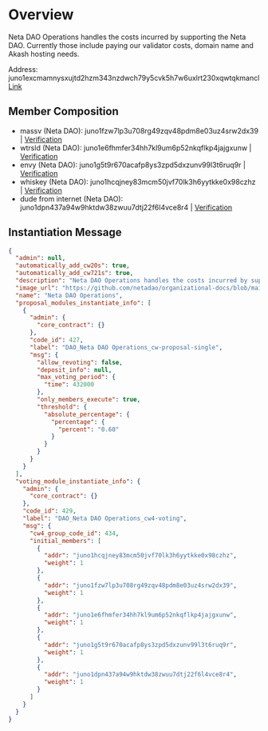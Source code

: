 # Overview

Neta DAO Operations handles the costs incurred by supporting the Neta DAO. Currently those include paying our validator costs, domain name and Akash hosting needs.

Address: juno1excmamnysxujtd2hzm343nzdwch79y5cvk5h7w6uxlrt230xqwtqkmancl [Link](https://daodao.zone/dao/juno1excmamnysxujtd2hzm343nzdwch79y5cvk5h7w6uxlrt230xqwtqkmancl)

## Member Composition

- massv (Neta DAO): juno1fzw7lp3u708rg49zqv48pdm8e03uz4srw2dx39 | [Verification](https://juno.tools/sign-verify?address=juno1fzw7lp3u708rg49zqv48pdm8e03uz4srw2dx39&message=Massv+was+here&signature=Oe%2BmHpM1horX1OOYVxc7AyjOYwjGqiXK4bMVOd1K2xNTIjKxC2xdC9q8QANG5QB%2BoVd7ETna7ei0VjZzy2YU0Q%3D%3D)  
- wtrsld (Neta DAO): juno1e6fhmfer34hh7kl9um6p52nkqflkp4jajgxunw | [Verification](https://juno.tools/sign-verify/?address=juno1e6fhmfer34hh7kl9um6p52nkqflkp4jajgxunw&message=Idols%20are%20coming...&signature=lFrRpDytImtZjokuQSwT9aYFLYnVi2h6%2BMouxCjivc8taxsVmprz7Bp9DOoEqmsLD%2FjvF0ZbymaTBqN4HLurqQ%3D%3D)  
- envy (Neta DAO): juno1g5t9r670acafp8ys3zpd5dxzunv99l3t6ruq9r | [Verification](https://juno.tools/sign-verify?address=juno1g5t9r670acafp8ys3zpd5dxzunv99l3t6ruq9r&message=envy9950&signature=9DNRtJvOmQFi9RhJTFCH2popSonjmFhkswLWYkGbc8xHOhngrAUYDfEBSDBDkh0nNckpJmWZjH6xMDKmLvhjDQ==)  
- whiskey (Neta DAO): juno1hcqjney83mcm50jvf70lk3h6yytkke0x98czhz | [Verification](https://juno.tools/sign-verify?address=juno1hcqjney83mcm50jvf70lk3h6yytkke0x98czhz&message=onewhiskeypls&signature=Q18qNlrODmZyUqMExCInD5Kfh%2B0RxuPinGgomPWgf0Zr7N7cBc3Fy1iSsy0R%2Ft6%2BlfCY%2F3QEvZ0%2BddxQLPCVsQ%3D%3D)  
- dude from internet (Neta DAO): juno1dpn437a94w9hktdw38zwuu7dtj22f6l4vce8r4 | [Verification](https://juno.tools/sign-verify/?address=juno15jxj5tcfqwnmupfzleuxaqfqvyjkjvd35vdea9&message=dude%20from%20internet.idols%232140&signature=I4y%2FIS87LOTwwUvMhZyHk8FsJ%2F9hWJ7TegpW0DMaeWo5LJxlQ%2FMuiA3sn0uI95RxhFBdouPgAk8dfxxBdnJwDQ%3D%3D)  

## Instantiation Message
```json
{
  "admin": null,
  "automatically_add_cw20s": true,
  "automatically_add_cw721s": true,
  "description": "Neta DAO Operations handles the costs incurred by supporting the Neta DAO. Currently those include paying our validator costs, domain name and Akash hosting needs. https://github.com/netadao/organizational-docs/blob/main/neta-dao-operations-dao.md",
  "image_url": "https://github.com/netadao/organizational-docs/blob/main/assets/NetaDAO_Operations_Logo.png?raw=true",
  "name": "Neta DAO Operations",
  "proposal_modules_instantiate_info": [
    {
      "admin": {
        "core_contract": {}
      },
      "code_id": 427,
      "label": "DAO_Neta DAO Operations_cw-proposal-single",
      "msg": {
        "allow_revoting": false,
        "deposit_info": null,
        "max_voting_period": {
          "time": 432000
        },
        "only_members_execute": true,
        "threshold": {
          "absolute_percentage": {
            "percentage": {
              "percent": "0.60"
            }
          }
        }
      }
    }
  ],
  "voting_module_instantiate_info": {
    "admin": {
      "core_contract": {}
    },
    "code_id": 429,
    "label": "DAO_Neta DAO Operations_cw4-voting",
    "msg": {
      "cw4_group_code_id": 434,
      "initial_members": [
        {
          "addr": "juno1hcqjney83mcm50jvf70lk3h6yytkke0x98czhz",
          "weight": 1
        },
        {
          "addr": "juno1fzw7lp3u708rg49zqv48pdm8e03uz4srw2dx39",
          "weight": 1
        },
        {
          "addr": "juno1e6fhmfer34hh7kl9um6p52nkqflkp4jajgxunw",
          "weight": 1
        },
        {
          "addr": "juno1g5t9r670acafp8ys3zpd5dxzunv99l3t6ruq9r",
          "weight": 1
        },
        {
          "addr": "juno1dpn437a94w9hktdw38zwuu7dtj22f6l4vce8r4",
          "weight": 1
        }
      ]
    }
  }
}
```
